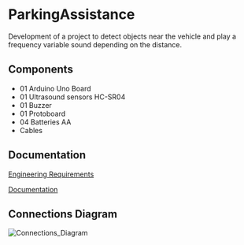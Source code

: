 # ParkingAssistance
Development of a project to detect objects near the vehicle and play a frequency variable sound depending on the distance.

## Components

* 01 Arduino Uno Board
* 01 Ultrasound sensors HC-SR04
* 01 Buzzer
* 01 Protoboard
* 04 Batteries AA
* Cables

## Documentation

[Engineering Requirements](https://github.com/Acirema/ParkingAssistance/blob/master/Parking%20Assistance.docx)

[Documentation](https://github.com/Acirema/ParkingAssistance/blob/master/Documentation%20git%20hub.docx)

## Connections Diagram

![Connections_Diagram](/Conn_diag.bmp)





